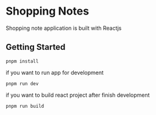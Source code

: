 # Shopping Notes
Shopping note application is built with Reactjs
## Getting Started
```
pnpm install
```
if you want to run app for development
```
pnpm run dev
```
if you want to build react project after finish development
```
pnpm run build
```
